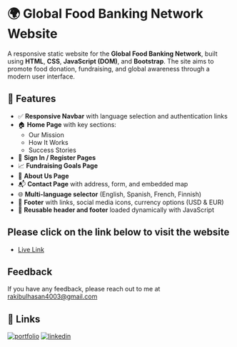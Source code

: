 
# 🌍 Global Food Banking Network Website

A responsive static website for the **Global Food Banking Network**, built using **HTML**, **CSS**, **JavaScript (DOM)**, and **Bootstrap**. The site aims to promote food donation, fundraising, and global awareness through a modern user interface.

## 📌 Features

- ✅ **Responsive Navbar** with language selection and authentication links
- 🏠 **Home Page** with key sections:
  - Our Mission
  - How It Works
  - Success Stories
- 👤 **Sign In / Register Pages**
- 📈 **Fundraising Goals Page**
- 🧾 **About Us Page**
- 📬 **Contact Page** with address, form, and embedded map
- 🌐 **Multi-language selector** (English, Spanish, French, Finnish)
- 🦶 **Footer** with links, social media icons, currency options (USD & EUR)
- 📁 **Reusable header and footer** loaded dynamically with JavaScript


## Please click on the link below to visit the website

 - [Live Link](https://glittering-alpaca-9fc0fd.netlify.app)


## Feedback

If you have any feedback, please reach out to me at rakibulhasan4003@gmail.com


## 🔗 Links
[![portfolio](https://img.shields.io/badge/my_portfolio-000?style=for-the-badge&logo=ko-fi&logoColor=white)](https://charming-seahorse-14362d.netlify.app)
[![linkedin](https://img.shields.io/badge/linkedin-0A66C2?style=for-the-badge&logo=linkedin&logoColor=white)](https://www.linkedin.com/in/rakibul-hasan-10a1b9274/)